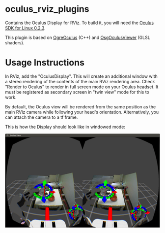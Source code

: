oculus_rviz_plugins
===========

Contains the Oculus Display for RViz. To build it, you will need the [Oculus SDK for Linux 0.2.3](http://developer.oculusvr.com).

This plugin is based on [OgreOculus](https://bitbucket.org/rajetic/ogreoculus) (C++)
and [OsgOculusViewer](https://github.com/bjornblissing/osgoculusviewer) (GLSL shaders).

Usage Instructions
==================

In RViz, add the "OculusDisplay". This will create an additional window with a stereo rendering
of the contents of the main RViz rendering area. Check "Render to Oculus" to 
render in full screen mode on your Oculus headset. It must be registered as secondary screen
in "twin view" mode for this to work.

By default, the Oculus view will be rendered from the same position as the main RViz camera while following
your head's orientation. Alternatively, you can attach the camera to a tf frame.

This is how the Display should look like in windowed mode:

![ScreenShot](doc/screenshot.png)
